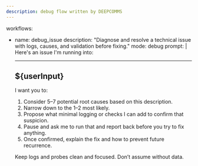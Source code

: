 ```yaml
---
description: debug flow written by DEEPCOMMS
---
```


workflows:
  - name: debug_issue
    description: "Diagnose and resolve a technical issue with logs, causes, and validation before fixing."
    mode: debug
    prompt: |
      Here's an issue I'm running into:

      ---
      ${userInput}
      ---

      I want you to:
      1. Consider 5–7 potential root causes based on this description.
      2. Narrow down to the 1–2 most likely.
      3. Propose what minimal logging or checks I can add to confirm that suspicion.
      4. Pause and ask me to run that and report back before you try to fix anything.
      5. Once confirmed, explain the fix and how to prevent future recurrence.

      Keep logs and probes clean and focused. Don’t assume without data.
